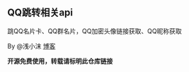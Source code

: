 ## QQ跳转相关api

跳QQ名片卡、QQ群名片，QQ加密头像链接获取、QQ昵称获取

By @浅小沫 [博客](https://www.20mo.cn/) 

**开源免费使用，转载请标明此仓库链接**
